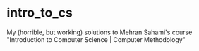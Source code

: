 intro_to_cs
===========

My (horrible, but working) solutions to Mehran Sahami's course "Introduction to Computer Science | Computer Methodology"
